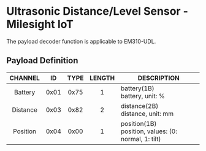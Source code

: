 # Ultrasonic Distance/Level Sensor - Milesight IoT

The payload decoder function is applicable to EM310-UDL.

## Payload Definition

| CHANNEL  |  ID  | TYPE | LENGTH | DESCRIPTION                                             |
| :------: | :--: | :--: | :----: | ------------------------------------------------------- |
| Battery  | 0x01 | 0x75 |   1    | battery(1B)<br/>battery, unit: %                        |
| Distance | 0x03 | 0x82 |   2    | distance(2B)<br/>distance, unit: mm                     |
| Position | 0x04 | 0x00 |   1    | position(1B)<br/>position, values: (0: normal, 1: tilt) |